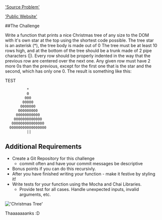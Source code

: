 ['Source Problem'](https://gist.github.com/JoeKarlsson1/27011b72338ff9aee901)

['Public Website'](https://joekarlsson1.github.io/ascii-Christmas-Tree/)

##The Challenge

Write a function that prints a nice Christmas tree of any size to the DOM with it's own star at the top using the shortest code possible. The tree star is an asterisk (*), the tree body is made out of 0 The tree must be at least 10 rows high, and at the bottom of the tree should be a trunk made of 2 pipe characters (|). Every row should be properly indented in the way that the previous row are centered over the next one. Any given row must have 2 more 0s than the previous, except for the first one that is the star and the second, which has only one 0. The result is something like this:

TEST


```
          *
          0
         000
        00000
       0000000
      000000000
     00000000000
    0000000000000
   000000000000000
  00000000000000000
          ||
```

## Additional Requirements
- Create a Git Repository for this challenge
    - commit often and have your commit messages be descriptive
- Bonus points if you can do this recursivly.
- After you have finished writing your function - make it festive by styling it!
- Write tests for your function using the Mocha and Chai Libraries.
  - Provide test for all cases. Handle unexpected inputs, invalid arguments, etc.

!['Christmas Tree'](http://49.media.tumblr.com/6584e75a41d74c6352f6d696c7305394/tumblr_mvq31dqTp11qadi39o4_250.gif)

Thaaaaaaanks :D